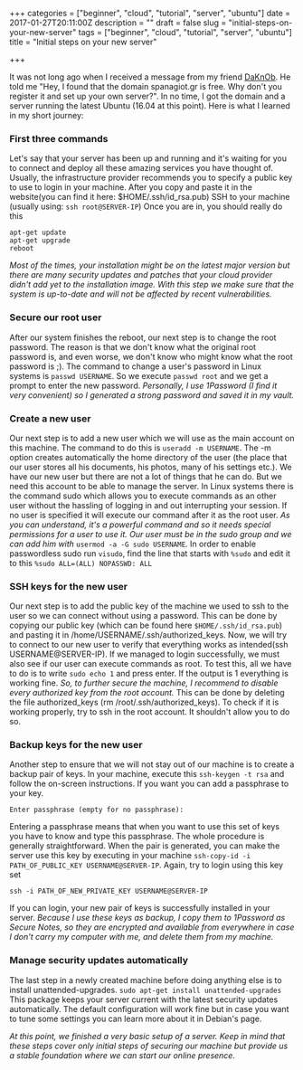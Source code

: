 +++
categories = ["beginner", "cloud", "tutorial", "server", "ubuntu"]
date = 2017-01-27T20:11:00Z
description = ""
draft = false
slug = "initial-steps-on-your-new-server"
tags = ["beginner", "cloud", "tutorial", "server", "ubuntu"]
title = "Initial steps on your new server"

+++


It was not long ago when I received a message from my friend [DaKnOb](https://daknob.net). He told me "Hey, I found that the domain spanagiot.gr is free. Why don't you register it and set up your own server?". In no time, I got the domain and a server running the latest Ubuntu (16.04 at this point). Here is what I learned in my short journey:

### First three commands

Let's say that your server has been up and running and it's waiting for you to connect and deploy all these amazing services you have thought of. Usually, the infrastructure provider recommends you to specify a public key to use to login in your machine. After you copy and paste it in the website(you can find it here: $HOME/.ssh/id_rsa.pub) SSH to your machine (usually using: ```ssh root@SERVER-IP```)
Once you are in, you should really do this
```
apt-get update
apt-get upgrade
reboot 
```
*Most of the times, your installation might be on the latest major version but there are many security updates and patches that your cloud provider didn't add yet to the installation image. With this step we make sure that the system is up-to-date and will not be affected by recent vulnerabilities.*

### Secure our root user
After our system finishes the reboot, our next step is to change the root password. The reason is that we don't know what the original root password is, and even worse, we don't know who might know what the root password is ;). The command to change a user's password in Linux systems is ```passwd USERNAME```.
So we execute ```passwd root``` and we get a prompt to enter the new password. *Personally, I use 1Password (I find it very convenient) so I generated a strong password and saved it in my vault.*

### Create a new user
Our next step is to add a new user which we will use as the main account on this machine. The command to do this is ```useradd -m USERNAME```.
The -m option creates automatically the home directory of the user (the place that our user stores all his documents, his photos, many of his settings etc.). We have our new user but there are not a lot of things that he can do. But we need this account to be able to manage the server. In Linux systems there is the command sudo which allows you to execute commands as an other user without the hassling of logging in and out interrupting your session. If no user is specified it will execute our command after it as the root user. *As you can understand, it's a powerful command and so it needs special permissions for a user to use it. Our user must be in the sudo group and we can add him with* ```usermod -a -G sudo USERNAME```. In order to enable passwordless sudo run `visudo`, find the line that starts with `%sudo` and edit it to this `%sudo ALL=(ALL) NOPASSWD: ALL`

### SSH keys for the new user
Our next step is to add the public key of the machine we used to ssh to the user so we can connect without using a password. This can be done by copying our public key (which can be found here ```$HOME/.ssh/id_rsa.pub```) and pasting it in /home/USERNAME/.ssh/authorized_keys. Now, we will try to connect to our new user to verify that everything works as intended(ssh USERNAME@SERVER-IP). If we managed to login successfully, we must also see if our user can execute commands as root. To test this, all we have to do is to write ```sudo echo 1``` and press enter. If the output is 1 everything is working fine. *So, to further secure the machine, I recommend to disable every authorized key from the root account.* This can be done by deleting the file authorized_keys (rm /root/.ssh/authorized_keys). To check if it is working properly, try to ssh in the root account. It shouldn't allow you to do so.

### Backup keys for the new user
Another step to ensure that we will not stay out of our machine is to create a backup pair of keys. In your machine, execute this ```ssh-keygen -t rsa``` and follow the on-screen instructions. If you want you can add a passphrase to your key.
```
Enter passphrase (empty for no passphrase):
```
Entering a passphrase means that when you want to use this set of keys you have to know and type this passphrase. The whole procedure is generally straightforward. When the pair is generated, you can make the server use this key by executing in your machine ```ssh-copy-id -i PATH_OF_PUBLIC_KEY USERNAME@SERVER-IP```.
Again, try to login using this key set

```
ssh -i PATH_OF_NEW_PRIVATE_KEY USERNAME@SERVER-IP
```

If you can login, your new pair of keys is successfully installed in your server. *Because I use these keys as backup, I copy them to 1Password as Secure Notes, so they are encrypted and available from everywhere in case I don't carry my computer with me, and delete them from my machine.*

### Manage security updates automatically
The last step in a newly created machine before doing anything else is to install unattended-upgrades. ```sudo apt-get install unattended-upgrades```
This package keeps your server current with the latest security updates automatically. The default configuration will work fine but in case you want to tune some settings you can learn more about it in Debian's page.

*At this point, we finished a very basic setup of a server. Keep in mind that these steps cover only initial steps of securing our machine but provide us a stable foundation where we can start our online presence.*

